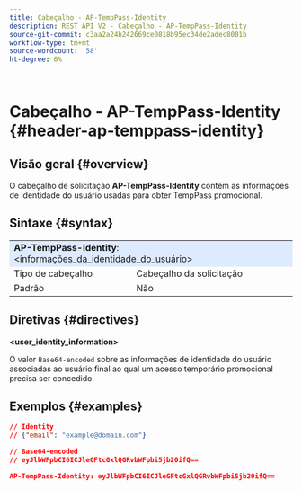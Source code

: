 ```yaml
---
title: Cabeçalho - AP-TempPass-Identity
description: REST API V2 - Cabeçalho - AP-TempPass-Identity
source-git-commit: c3aa2a24b242669ce0818b95ec34de2adec8001b
workflow-type: tm+mt
source-wordcount: '58'
ht-degree: 6%

---
```



# Cabeçalho - AP-TempPass-Identity {#header-ap-temppass-identity}

## Visão geral {#overview}

O cabeçalho de solicitação <b>AP-TempPass-Identity</b> contém as informações de identidade do usuário usadas para obter TempPass promocional.

## Sintaxe {#syntax}

<table>
   <tr>
      <td style="background-color: #DEEBFF;" colspan="2"><b>AP-TempPass-Identity</b>: &lt;informações_da_identidade_do_usuário&gt;</td>
   </tr>
   <tr>
      <td>Tipo de cabeçalho</td>
      <td>Cabeçalho da solicitação</td>
   </tr>
   <tr>
      <td>Padrão</td>
      <td>Não</td>
   </tr>
</table>

## Diretivas {#directives}

<b>&lt;user_identity_information></b>

O valor `Base64-encoded` sobre as informações de identidade do usuário associadas ao usuário final ao qual um acesso temporário promocional precisa ser concedido.

## Exemplos {#examples}

```JSON
// Identity
// {"email": "example@domain.com"}

// Base64-encoded
// eyJlbWFpbCI6ICJleGFtcGxlQGRvbWFpbi5jb20ifQ==

AP-TempPass-Identity: eyJlbWFpbCI6ICJleGFtcGxlQGRvbWFpbi5jb20ifQ==
```
